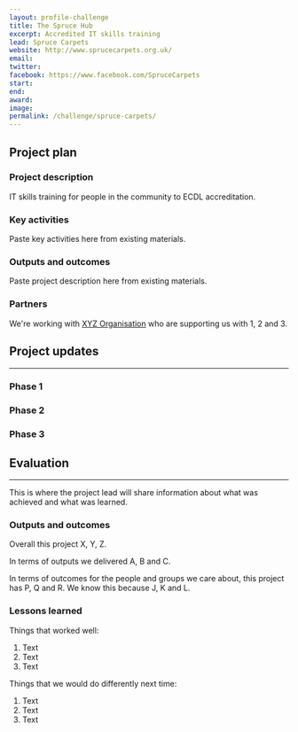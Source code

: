 ```yaml
---
layout: profile-challenge
title: The Spruce Hub
excerpt: Accredited IT skills training  
lead: Spruce Carpets
website: http://www.sprucecarpets.org.uk/
email: 
twitter: 
facebook: https://www.facebook.com/SpruceCarpets
start:  
end: 
award: 
image:
permalink: /challenge/spruce-carpets/
---
```


## **Project plan**

### Project description

IT skills training for people in the community to ECDL accreditation. 

### Key activities

Paste key activities here from existing materials.

### Outputs and outcomes

Paste project description here from existing materials.

### Partners

We're working with [XYZ Organisation](/charter/xyz-org/) who are supporting us with 1, 2 and 3.


## **Project updates**

---

### Phase 1


### Phase 2


### Phase 3


## **Evaluation**

---

This is where the project lead will share information about what was achieved and what was learned.

### Outputs and outcomes

Overall this project X, Y, Z.

In terms of outputs we delivered A, B and C.

In terms of outcomes for the people and groups we care about, this project has P, Q and R. We know this because J, K and L.

### Lessons learned

Things that worked well:

1. Text
2. Text
3. Text

Things that we would do differently next time:

1. Text
2. Text
3. Text
